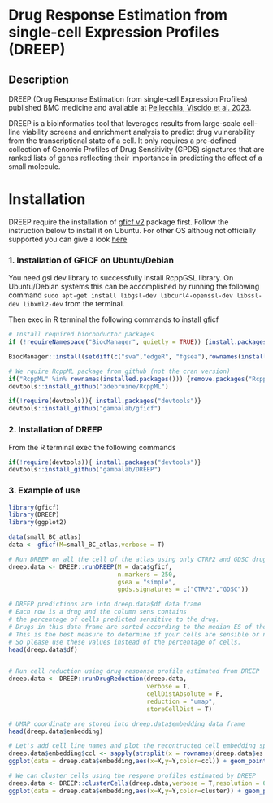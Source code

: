 # Drug Response Estimation from single-cell Expression Profiles (DREEP)

## Description

DREEP (Drug Response Estimation from single-cell Expression Profiles) published BMC medicine and available at [Pellecchia, Viscido et al. 2023](https://bmcmedicine.biomedcentral.com/articles/10.1186/s12916-023-03182-1).

DREEP is a bioinformatics tool that leverages results from large-scale cell-line viability screens and enrichment analysis to predict drug vulnerability from the transcriptional state of a cell. It only requires a pre-defined collection of Genomic Profiles of Drug Sensitivity (GPDS) signatures that are ranked lists of genes reflecting their importance in predicting the effect of a small molecule.

# Installation

DREEP require the installation of [gficf v2](https://github.com/gambalab/gficf) package first. Follow the instruction below to install it on Ubuntu. For other OS althoug not officially supported you can give a look [here](https://htmlpreview.github.io/?https://github.com/gambalab/gficf/blob/master/inst/doc/installation.html)

### 1. Installation of GFICF on Ubuntu/Debian

You need gsl dev library to successfully install RcppGSL library. On Ubuntu/Debian systems this can be accomplished by running the following command `sudo apt-get install libgsl-dev libcurl4-openssl-dev libssl-dev libxml2-dev` from the terminal.

Then exec in R terminal the following commands to install gficf

``` r
# Install required bioconductor packages
if (!requireNamespace("BiocManager", quietly = TRUE)) {install.packages("BiocManager")}

BiocManager::install(setdiff(c("sva","edgeR", "fgsea"),rownames(installed.packages())),update = F)

# We rquire RcppML package from github (not the cran version)
if("RcppML" %in% rownames(installed.packages())) {remove.packages("RcppML")}
devtools::install_github("zdebruine/RcppML")

if(!require(devtools)){ install.packages("devtools")}
devtools::install_github("gambalab/gficf")
```

### 2. Installation of DREEP

From the R terminal exec the following commands

``` r
if(!require(devtools)){ install.packages("devtools")}
devtools::install_github("gambalab/DREEP")
```

### 3. Example of use
``` r
library(gficf)
library(DREEP)
library(ggplot2)

data(small_BC_atlas)
data <- gficf(M=small_BC_atlas,verbose = T)

# Run DREEP on all the cell of the atlas using only CTRP2 and GDSC drug datasets
dreep.data <- DREEP::runDREEP(M = data$gficf,
                              n.markers = 250,
                              gsea = "simple",
                              gpds.signatures = c("CTRP2","GDSC"))

# DREEP predictions are into dreep.data$df data frame
# Each row is a drug and the column sens contains
# the percentage of cells predicted sensitive to the drug.
# Drugs in this data frame are sorted according to the median ES of the drug on the cell population.
# This is the best measure to determine if your cells are sensible or not to a drug.
# So please use these values instead of the percentage of cells.
head(dreep.data$df)


# Run cell reduction using drug response profile estimated from DREEP
dreep.data <- DREEP::runDrugReduction(dreep.data,
                                      verbose = T,
                                      cellDistAbsolute = F,
                                      reduction = "umap",
                                      storeCellDist = T)

# UMAP coordinate are stored into dreep.data$embedding data frame
head(dreep.data$embedding)

# Let's add cell line names and plot the recontructed cell embedding space
dreep.data$embedding$ccl <- sapply(strsplit(x = rownames(dreep.data$es.mtx),split = "_",fixed = T),function(x) x[1])
ggplot(data = dreep.data$embedding,aes(x=X,y=Y,color=ccl)) + geom_point(size=.5) + theme_bw() + xlab("UMAP 1") + ylab("UMAP 2")

# We can cluster cells using the respone profiles estimated by DREEP
dreep.data <- DREEP::clusterCells(dreep.data,verbose = T,resolution = 0.01)
ggplot(data = dreep.data$embedding,aes(x=X,y=Y,color=cluster)) + geom_point(size=.5) + theme_bw() + xlab("UMAP 1") + ylab("UMAP 2")
```



